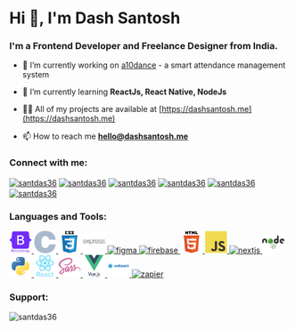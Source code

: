 <h1>Hi 👋, I'm Dash Santosh</h1>
<h3>I'm a Frontend Developer and Freelance Designer from India.</h3>

- 🔭 I’m currently working on [a10dance](https://github.com/santdas36/a10dance) - a smart attendance management system

- 🌱 I’m currently learning **ReactJs, React Native, NodeJs**

- 👨‍💻 All of my projects are available at [https://dashsantosh.me](https://dashsantosh.me)

- 📫 How to reach me **hello@dashsantosh.me**

<h3 align="left">Connect with me:</h3>
<p align="left">
<a href="https://twitter.com/santdas36" target="blank"><img align="center" src="https://cdn.jsdelivr.net/npm/simple-icons@3.0.1/icons/twitter.svg" alt="santdas36" height="30" width="40" /></a>
<a href="https://linkedin.com/in/santdas36" target="blank"><img align="center" src="https://cdn.jsdelivr.net/npm/simple-icons@3.0.1/icons/linkedin.svg" alt="santdas36" height="30" width="40" /></a>
<a href="https://fb.com/santdas36" target="blank"><img align="center" src="https://cdn.jsdelivr.net/npm/simple-icons@3.0.1/icons/facebook.svg" alt="santdas36" height="30" width="40" /></a>
<a href="https://instagram.com/santdas36" target="blank"><img align="center" src="https://cdn.jsdelivr.net/npm/simple-icons@3.0.1/icons/instagram.svg" alt="santdas36" height="30" width="40" /></a>
<a href="https://dribbble.com/santdas36" target="blank"><img align="center" src="https://cdn.jsdelivr.net/npm/simple-icons@3.0.1/icons/dribbble.svg" alt="santdas36" height="30" width="40" /></a>
<a href="https://www.hackerrank.com/santdas36" target="blank"><img align="center" src="https://cdn.jsdelivr.net/npm/simple-icons@3.0.1/icons/hackerrank.svg" alt="santdas36" height="30" width="40" /></a>
</p>

<h3 align="left">Languages and Tools:</h3>
<p align="left"> <a href="https://getbootstrap.com" target="_blank"> <img src="https://raw.githubusercontent.com/devicons/devicon/master/icons/bootstrap/bootstrap-plain-wordmark.svg" alt="bootstrap" width="40" height="40"/> </a> <a href="https://www.cprogramming.com/" target="_blank"> <img src="https://raw.githubusercontent.com/devicons/devicon/master/icons/c/c-original.svg" alt="c" width="40" height="40"/> </a> <a href="https://www.w3schools.com/css/" target="_blank"> <img src="https://raw.githubusercontent.com/devicons/devicon/master/icons/css3/css3-original-wordmark.svg" alt="css3" width="40" height="40"/> </a> <a href="https://expressjs.com" target="_blank"> <img src="https://raw.githubusercontent.com/devicons/devicon/master/icons/express/express-original-wordmark.svg" alt="express" width="40" height="40"/> </a> <a href="https://www.figma.com/" target="_blank"> <img src="https://www.vectorlogo.zone/logos/figma/figma-icon.svg" alt="figma" width="40" height="40"/> </a> <a href="https://firebase.google.com/" target="_blank"> <img src="https://www.vectorlogo.zone/logos/firebase/firebase-icon.svg" alt="firebase" width="40" height="40"/> </a> <a href="https://www.w3.org/html/" target="_blank"> <img src="https://raw.githubusercontent.com/devicons/devicon/master/icons/html5/html5-original-wordmark.svg" alt="html5" width="40" height="40"/> </a> <a href="https://developer.mozilla.org/en-US/docs/Web/JavaScript" target="_blank"> <img src="https://raw.githubusercontent.com/devicons/devicon/master/icons/javascript/javascript-original.svg" alt="javascript" width="40" height="40"/> </a> <a href="https://nextjs.org/" target="_blank"> <img src="https://cdn.worldvectorlogo.com/logos/nextjs-3.svg" alt="nextjs" width="40" height="40"/> </a> <a href="https://nodejs.org" target="_blank"> <img src="https://raw.githubusercontent.com/devicons/devicon/master/icons/nodejs/nodejs-original-wordmark.svg" alt="nodejs" width="40" height="40"/> </a> <a href="https://www.python.org" target="_blank"> <img src="https://raw.githubusercontent.com/devicons/devicon/master/icons/python/python-original.svg" alt="python" width="40" height="40"/> </a> <a href="https://reactjs.org/" target="_blank"> <img src="https://raw.githubusercontent.com/devicons/devicon/master/icons/react/react-original-wordmark.svg" alt="react" width="40" height="40"/> </a> <a href="https://sass-lang.com" target="_blank"> <img src="https://raw.githubusercontent.com/devicons/devicon/master/icons/sass/sass-original.svg" alt="sass" width="40" height="40"/> </a> <a href="https://vuejs.org/" target="_blank"> <img src="https://raw.githubusercontent.com/devicons/devicon/master/icons/vuejs/vuejs-original-wordmark.svg" alt="vuejs" width="40" height="40"/> </a> <a href="https://webpack.js.org" target="_blank"> <img src="https://raw.githubusercontent.com/devicons/devicon/d00d0969292a6569d45b06d3f350f463a0107b0d/icons/webpack/webpack-original-wordmark.svg" alt="webpack" width="40" height="40"/> </a> <a href="https://zapier.com" target="_blank"> <img src="https://www.vectorlogo.zone/logos/zapier/zapier-icon.svg" alt="zapier" width="40" height="40"/> </a> </p>

<h3 align="left">Support:</h3>
<p><a href="https://www.buymeacoffee.com/santdas36"> <img align="left" src="https://cdn.buymeacoffee.com/buttons/v2/default-yellow.png" height="50" width="210" alt="santdas36" /></a></p><br><br>
